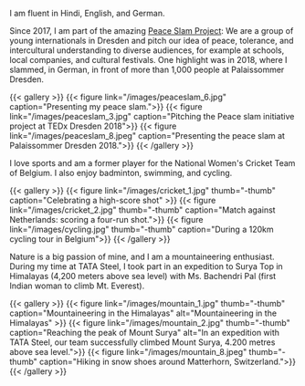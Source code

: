 
I am fluent in Hindi, English, and German.

Since 2017, I am part of the amazing <a href="https://peaceslam.com/" target="_blank"> Peace Slam Project</a>: We are a group of young internationals in Dresden and pitch our idea of peace, tolerance, and intercultural understanding to diverse audiences, for example at schools, local companies, and cultural festivals. One highlight was in 2018, where I slammed, in German, in front of more than 1,000 people at Palaissommer Dresden.
<p>
	{{< gallery >}}
    {{< figure link="/images/peaceslam_6.jpg" caption="Presenting my peace slam.">}}
     {{< figure link="/images/peaceslam_3.jpg"  caption="Pitching the Peace slam initiative project at TEDx Dresden 2018">}}
    {{< figure link="/images/peaceslam_8.jpeg"  caption="Presenting the peace slam at Palaissommer Dresden 2018.">}}
{{< /gallery >}}
 </p>


I love sports and am a former player for the National Women's Cricket Team of Belgium. I also enjoy badminton, swimming, and cycling.
<p> 
{{< gallery >}}
  {{< figure link="/images/cricket_1.jpg" thumb="-thumb" caption="Celebrating a high-score shot"  >}}
  {{< figure link="/images/cricket_2.jpg" thumb="-thumb" caption="Match against Netherlands: scoring a four-run shot.">}}
    {{< figure link="/images/cycling.jpg" thumb="-thumb" caption="During a 120km cycling tour in Belgium">}}
{{< /gallery >}}
</p>
Nature is a big passion of mine, and I am a mountaineering enthusiast. During my time at TATA Steel, I took part in an expedition to Surya Top in Himalayas (4,200 meters above sea level) with Ms. Bachendri Pal (first Indian woman to climb Mt. Everest).

<p> 
{{< gallery >}}
  {{< figure link="/images/mountain_1.jpg" thumb="-thumb" caption="Mountaineering in the Himalayas" alt="Mountaineering in the Himalayas" >}}
  {{< figure link="/images/mountain_2.jpg" thumb="-thumb" caption="Reaching the peak of Mount Surya" alt="In an expedition with TATA Steel, our team successfully climbed Mount Surya, 4.200 metres above sea level.">}}
    {{< figure link="/images/mountain_8.jpeg" thumb="-thumb"  caption="Hiking in snow shoes around Matterhorn, Switzerland.">}}
{{< /gallery >}}
</p>

